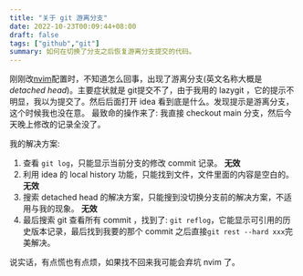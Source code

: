 ```yaml
---
title: "关于 git 游离分支"
date: 2022-10-23T00:09:44+08:00
draft: false
tags: ["github","git"]
summary: 如何在切换了分支之后恢复游离分支提交的代码。
---
```


刚刚改[nvim](https://github.com/fzdwx/nvim)配置时，不知道怎么回事，出现了游离分支(英文名称大概是 _detached head_)。主要症状就是
git提交不了，由于我用的 lazygit ，它的提示不明显，我以为提交了。然后后面打开 idea 看到底是什么。发现提示是游离分支，这个时候我也没在意。
最致命的操作来了: 我直接 checkout main 分支，然后今天晚上修改的记录全没了。

我的解决方案:

1. 查看 `git log`，只能显示当前分支的修改 commit 记录。 **无效**
2. 利用 idea 的 local history 功能，只能找到文件，文件里面的内容是空白的。 **无效**
3. 搜索 detached head 的解决方案，只能搜到没切换分支前的解决方案，不适用与我的现象。 **无效**
4. 最后搜索 git 查看所有 commit ，找到了: `git reflog`，它能显示可引用的历史版本记录，最后找到我要的那个 commit
   之后直接`git rest --hard xxx`完美解决。


说实话，有点慌也有点烦，如果找不回来我可能会弃坑 nvim 了。